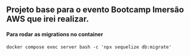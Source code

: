 ## Projeto base para o evento Bootcamp Imersão AWS que irei realizar.

#### Para rodar as migrations no container ####
```
docker compose exec server bash -c 'npx sequelize db:migrate'
```

